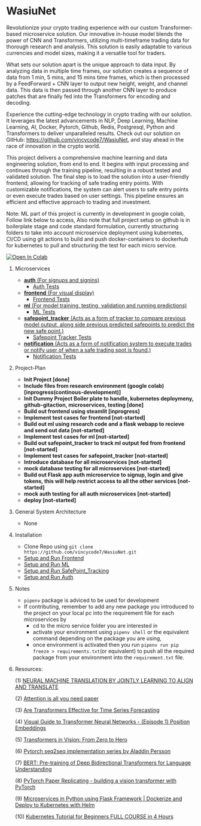 # WasiuNet
Revolutionize your crypto trading experience with our custom Transformer-based microservice solution. Our innovative in-house model blends the power of CNN and Transformers, utilizing multi-timeframe trading data for thorough research and analysis. This solution is easily adaptable to various currencies and model sizes, making it a versatile tool for traders.

What sets our solution apart is the unique approach to data input. By analyzing data in multiple time frames, our solution creates a sequence of data from 1 min, 5 mins, and 15 mins time frames, which is then processed by a FeedForward + CNN layer to output new height, weight, and channel data. This data is then passed through another CNN layer to produce patches that are finally fed into the Transformers for encoding and decoding.

Experience the cutting-edge technology in crypto trading with our solution. It leverages the latest advancements in NLP, Deep Learning, Machine Learning, AI, Docker, Pytorch, Github, Redis, Postgresql, Python and Transformers to deliver unparalleled results. Check out our solution on GitHub: https://github.com/vincycode7/WasiuNet, and stay ahead in the race of innovation in the crypto world.

This project delivers a comprehensive machine learning and data engineering solution, from end to end. It begins with input processing and continues through the training pipeline, resulting in a robust tested and validated solution. The final step is to load the solution into a user-friendly frontend, allowing for tracking of safe trading entry points. With customizable notifications, the system can alert users to safe entry points or even execute trades based on user settings. This pipeline ensures an efficient and effective approach to trading and investment.

Note: ML part of this project is currently in development in google colab, Follow link below to access, Also note that full project setup on github is in boilerplate stage and code standard formulation, currently structuring folders to take into account microservice deployment using kubernetes, CI/CD using git actions to build and push docker-containers to dockerhub for kubernetes to pull and structuring the test for each micro service.

[![Open In Colab](https://colab.research.google.com/assets/colab-badge.svg)](https://drive.google.com/file/d/1Nm_8_5firMCZ3w-A0y-AdrE2g0VBJT4d/view?usp=sharing)

1. Microservices 
    - [**auth** (For signups and signins)](auth)
        - [Auth Tests](auth/tests)
    - [**frontend** (For visual display)](frontend)
        - [Frontend Tests](frontend/tests)
    - [**ml** (For model training, testing, validation and running predictions)](ml)
        - [ML Tests](ml/tests)
    - [**safepoint_tracker** (Acts as a form of tracker to compare previous model output, along side previous predicted safepoints to predict the new safe point.)](safepoint_tracker)
        - [Safepoint Tracker Tests](safepoint_tracker/tests)
    - [**notification** (Acts as a form of notification system to execute trades or notify user of when a safe trading spot is found.)](safepoint_tracker)
        - [Notification Tests](notification/tests)
    
2. Project-Plan
    - **Init Project [done]**
    - **Include files from research environment (google colab) [inprogress(continous-development)]**
    - **Init Dummy Project Boiler plate to handle, kubernetes deploymeny, github-gitaction, microservices, testing [done]**
    - **Build out frontend using steamlit [inprogress]**
    - **Implement test cases for frontend [not-started]**
    - **Build out ml using research code and a flask webapp to recieve and send out data [not-started]**
    - **Implement test cases for ml [not-started]**
    - **Build out safepoint_tracker to track ml output fed from frontend [not-started]**
    - **Implement test cases for safepoint_tracker [not-started]**
    - **Introduce database for all microservices [not-started]**
    - **mock database testing for all microservices [not-started]**
    - **Build out Flask app auth microservice to signup, login and give tokens, this will help restrict access to all the other services [not-started]**
    - **mock auth testing for all auth microservices [not-started]**
    - **deploy [not-started]**

3. General System Architecture
    - None

4. Installation
    - Clone Repo using `git clone https://github.com/vincycode7/WasiuNet.git`
    - [Setup and Run Frontend](frontend/README.md)
    - [Setup and Run ML](ml/README.md)
    - [Setup and Run SafePoint_Tracking](safepoint_tracker/README.md)
    - [Setup and Run Auth](auth/README.md)

5. Notes
    - `pipenv` package is adviced to be used for development
    - If contributing, remember to add any new package you introduced to the project on your local pc into the requirement file for each microservices by 
        - cd to the micro service folder you are interested in
        - activate your environment using `pipenv shell` or the equivalent command depending on the package you are using, 
        - once environment is activated then you run `pipenv run pip freeze > requirements.txt`(or equivalent) to push all the required package from your environment into the `requirement.txt` file.

6. Resources:

    (1) [NEURAL MACHINE TRANSLATION BY JOINTLY LEARNING TO ALIGN AND TRANSLATE](https://arxiv.org/pdf/1409.0473.pdf)

    (2) [Attention is all you need paper](https://arxiv.org/pdf/1706.03762.pdf)

    (3) [Are Transformers Effective for Time Series Forecasting](https://arxiv.org/pdf/2205.13504.pdf)

    (4) [Visual Guide to Transformer Neural Networks - (Episode 1) Position Embeddings](https://www.youtube.com/watch?v=dichIcUZfOw)

    (5) [Transformers in Vision: From Zero to Hero](https://www.youtube.com/watch?v=J-utjBdLCTo)

    (6) [Pytorch seq2seq implementation series by Aladdin Persson](https://www.youtube.com/redirect?event=video_description&redir_token=QUFFLUhqbnM2SXZwZTFfbG1FZkN2RXVsemYySlNJa2kxd3xBQ3Jtc0ttbUoySDNmbGF4V2d6WS0xWTZQOG1SUlBvMzZ1STd6MzhJTWJhM3JOZ0kxU0FCRGlWS2k1VFBQako5TkNHaURySVlSSU1Sa3pOR0wwai1sV1JGcV85UDdpTV9xRGs3SldMdm9reTBTQWVoalZwSFd6dw&q=https%3A%2F%2Fgithub.com%2Faladdinpersson%2FMachine-Learning-Collection&v=U0s0f995w14)

    (7) [BERT: Pre-training of Deep Bidirectional Transformers for Language Understanding](https://arxiv.org/pdf/1810.04805.pdf)

    (8) [PyTorch Paper Replicating - building a vision transformer with PyTorch](https://youtu.be/tjpW_BY8y3g)

    (9) [Microservices in Python using Flask Framework | Dockerize and Deploy to Kubernetes with Helm](https://www.youtube.com/watch?v=SdTzwYmsgoU&list=PL8klaCXyIuQ4RYLGVJUO_iOkmumkXKjPY&index=2)

    (10) [Kubernetes Tutorial for Beginners FULL COURSE in 4 Hours](https://www.youtube.com/watch?v=X48VuDVv0do)